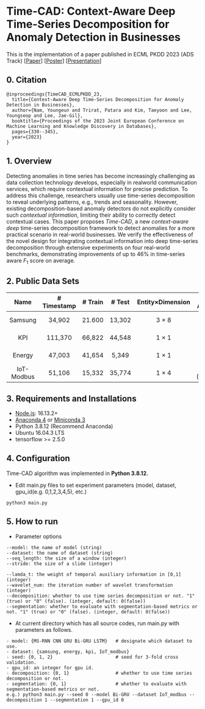 # Time-CAD: Context-Aware Deep Time-Series Decomposition for Anomaly Detection in Businesses

This is the implementation of a paper published in ECML PKDD 2023 (ADS Track) [[Paper](https://link.springer.com/chapter/10.1007/978-3-031-43427-3_20)] [[Poster](https://drive.google.com/file/d/1pc9TtAlnm-RbeQlwgsc2eMNIMLUwDsmN/view?usp=drive_link)] [[Presentation](https://drive.google.com/file/d/1pxG7E8gIt9thUaMg37d-IHHf_w9xY2bn/view?usp=drive_link)]


## 0. Citation
```
@inproceedings{TimeCAD_ECMLPKDD_23,
  title={Context-Aware Deep Time-Series Decomposition for Anomaly Detection in Businesses},
  author={Nam, Youngeun and Trirat, Patara and Kim, Taeyoon and Lee, Youngseop and Lee, Jae-Gil},
  booktitle={Proceedings of the 2023 Joint European Conference on Machine Learning and Knowledge Discovery in Databases},
  pages={330--345},
  year={2023}
}
```

## 1. Overview
Detecting anomalies in time series has become increasingly challenging as data collection technology develops, especially in realworld communication services, which require contextual information for precise prediction. To address this challenge, researchers usually use time-series decomposition to reveal underlying patterns, e.g., trends and seasonality. However, existing decomposition-based anomaly detectors do not explicitly consider such *contextual information*, limiting their ability to correctly detect contextual cases. This paper proposes *Time-CAD*, a new *context-aware deep* time-series decomposition framework to detect anomalies for a more practical scenario in real-world businesses. We verify the effectiveness of the novel design for integrating contextual information into deep time-series decomposition through extensive experiments on four real-world benchmarks, demonstrating improvements of up to 46% in time-series aware $F_1$ score on average.

## 2. Public Data Sets
| Name        | # Timestamp  | # Train  | # Test    | Entity×Dimension | # Anomaly       | Link           |
| :--------:  | :----------: | :------: | :-------: |:----------------:| :------------:  |:--------------:|
| Samsung     | 34,902       | 21.600   |  13,302   |  3 × 8           | 160 (0.46%)     |Private         |
| KPI         | 111,370      | 66,822   |  44,548   |  1 × 1           | 1,102 (0.99%)   |[link](https://github.com/NetManAIOps/KPI-Anomaly-Detection) |
| Energy      | 47,003       | 41,654   |  5,349    |  1 × 1           | 2,772 (5.90%)   |[link](https://aihub.or.kr/aidata/30759) |
| IoT-Modbus  | 51,106       | 15,332   |  35,774   |  1 × 4           | 16,106 (31.51%) |[link](https://research.unsw.edu.au/projects/toniot-datasets) |

## 3. Requirements and Installations
- [Node.js](https://nodejs.org/en/download/): 16.13.2+
- [Anaconda 4](https://docs.conda.io/projects/conda/en/latest/user-guide/install/index.html) or [Miniconda 3](https://docs.conda.io/en/latest/miniconda.html)
- Python 3.8.12 (Recommend Anaconda)
- Ubuntu 16.04.3 LTS
- tensorflow >= 2.5.0


## 4. Configuration
Time-CAD algorithm was implemented in **Python 3.8.12.**
- Edit main.py files to set experiment parameters (model, dataset, gpu_id(e.g. 0,1,2,3,4,5), etc.)
```
python3 main.py
```

## 5. How to run
- Parameter options
```
--model: the name of model (string)
--dataset: the name of dataset (string)
--seq_length: the size of a window (integer)
--stride: the size of a slide (integer)

--lamda_t: the weight of temporal auxiliary information in [0,1] (integer) 
--wavelet_num: the iteration number of wavelet transformation (integer)
--decomposition: whether to use time series decomposition or not. "1" (true) or "0" (false). (integer, default: 0(false))
--segmentation: whether to evaluate with segmentation-based metrics or not. "1" (true) or "0" (false). (integer, default: 0(false))
```

- At current directory which has all source codes, run main.py with parameters as follows.
```
- model: {MS-RNN CNN GRU Bi-GRU LSTM}   # designate which dataset to use.
- dataset: {samsung, energy, kpi, IoT_modbus}
- seed: {0, 1, 2}                       # seed for 3-fold cross validation.
- gpu_id: an integer for gpu id.
- decomposition: {0, 1}                 # whether to use time series decomposition or not.
- segmentation: {0, 1}                  # whether to evaluate with segmentation-based metrics or not.
e.g.) python3 main.py --seed 0 --model Bi-GRU --dataset IoT_modbus --decomposition 1 --segmentation 1 --gpu_id 0
```
